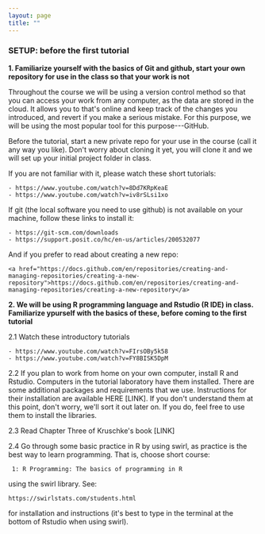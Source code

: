 ```yaml
---
layout: page
title: ""
---
```



### SETUP: before the first tutorial


<b> 1. Familiarize yourself with the basics of Git and github, start your own repository for use in the class so that your work is not </b>

Throughout the course we will be using a version control method so that you can access your work from any computer, as the data are stored in the cloud. It allows  you to that's online and keep track of the changes you introduced, and revert if you make a serious mistake. For this purpose, we will be using the most popular tool for this purpose---GitHub.

Before the tutorial,  start a new private repo for your use in the course (call it any way you like).  Don't worry about cloning it yet, you will clone it and we will set up your initial project folder in class.

If you are not familiar with it, please watch these short tutorials:

    - https://www.youtube.com/watch?v=8Dd7KRpKeaE
    - https://www.youtube.com/watch?v=iv8rSLsi1xo


If git (the local software you need to use github) is not available on your machine, follow these links to install it:

    - https://git-scm.com/downloads
    - https://support.posit.co/hc/en-us/articles/200532077


And if you prefer to read about creating a new repo: 

    <a href="https://docs.github.com/en/repositories/creating-and-managing-repositories/creating-a-new-repository">https://docs.github.com/en/repositories/creating-and-managing-repositories/creating-a-new-repository</a>

    




<b>2. We will be using R programming language and Rstudio (R IDE) in class. Familiarize ypurself with the basics of these, before coming to the first tutorial </b>

2.1  Watch these introductory tutorials 

    - https://www.youtube.com/watch?v=FIrsOBy5k58
    - https://www.youtube.com/watch?v=FY8BISK5DpM
    
2.2 If you plan to work from home on your own computer, install R and Rstudio. Computers in the tutorial laboratory have them installed. There are some additional packages and requirements that we use. Instructions for their installation are available HERE [LINK]. If you don't understand them at this point, don't worry, we'll sort it out later on. If you do, feel free to use them to install the libraries. 

2.3 Read Chapter Three of Kruschke's book [LINK] 

 2.4 Go through some basic practice in R by using swirl, as practice is the best way to learn programming. That is, choose short course: 

     1: R Programming: The basics of programming in R

using the swirl library.  See:  

    https://swirlstats.com/students.html



for installation and instructions (it's best to type in the terminal at the bottom of Rstudio when using swirl).




